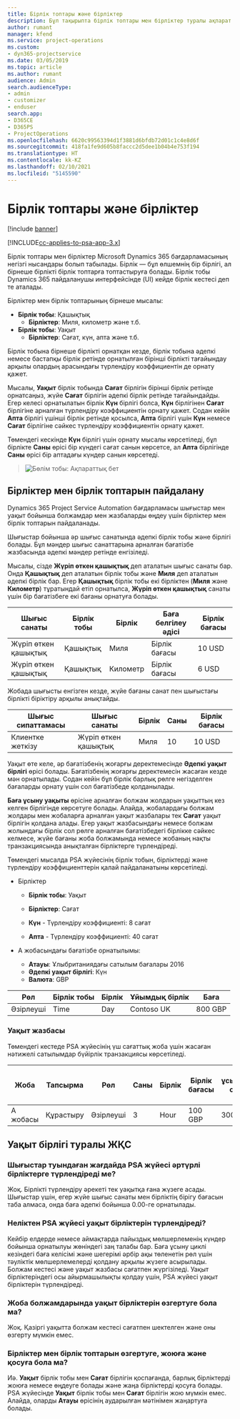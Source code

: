 ```yaml
---
title: Бірлік топтары және бірліктер
description: Бұл тақырыпта бірлік топтары мен бірліктер туралы ақпарат берілген.
author: rumant
manager: kfend
ms.service: project-operations
ms.custom:
- dyn365-projectservice
ms.date: 03/05/2019
ms.topic: article
ms.author: rumant
audience: Admin
search.audienceType:
- admin
- customizer
- enduser
search.app:
- D365CE
- D365PS
- ProjectOperations
ms.openlocfilehash: 6620c99563394d1f3881d6bfdb72d01c1c4e8d6f
ms.sourcegitcommit: 418fa1fe9d605b8faccc2d5dee1b04b4e753f194
ms.translationtype: HT
ms.contentlocale: kk-KZ
ms.lasthandoff: 02/10/2021
ms.locfileid: "5145590"
---
```

# <a name="unit-groups-and-units"></a>Бірлік топтары және бірліктер

[!include [banner](../includes/psa-now-project-operations.md)]

[!INCLUDE[cc-applies-to-psa-app-3.x](../includes/cc-applies-to-psa-app-3x.md)]

Бірлік топтары мен бірліктер Microsoft Dynamics 365 бағдарламасының негізгі нысандары болып табылады. Бірлік — бұл өлшемнің бір бірлігі, ал бірнеше бірлікті бірлік топтарға топтастыруға болады. Бірлік тобы Dynamics 365 пайдаланушы интерфейсінде (UI) кейде бірлік кестесі деп те аталады. 

Бірліктер мен бірлік топтарының бірнеше мысалы:
 
- **Бірлік тобы**: Қашықтық 
    - **Бірліктер**: Миля, километр және т.б.
- **Бірлік тобы**: Уақыт
    - **Бірліктер**: Сағат, күн, апта және т.б. 

Бірлік тобына бірнеше бірлікті орнатқан кезде, бірлік тобына әдепкі немесе бастапқы бірлік ретінде орнатылған бірінші бірлікті тағайындау арқылы олардың арасындағы түрлендіру коэффициентін де орнату қажет. 

Мысалы, **Уақыт** бірлік тобында **Сағат** бірлігін бірінші бірлік ретінде орнатсаңыз, жүйе **Сағат** бірлігін әдепкі бірлік ретінде тағайындайды. Егер келесі орнатылатын бірлік **Күн** бірлігі болса, **Күн** бірлігінен **Сағат** бірлігіне арналған түрлендіру коэффициентін орнату қажет. Содан кейін **Апта** бірлігі үшінші бірлік ретінде қосылса, **Апта** бірлігі үшін **Күн** немесе **Сағат** бірлігіне сәйкес түрлендіру коэффициентін орнату қажет. 

Төмендегі кескінде **Күн** бірлігі үшін орнату мысалы көрсетіледі, бұл бірлікте **Саны** өрісі бір күндегі сағат санын көрсетсе, ал **Апта** бірлігінде **Саны** өрісі бір аптадағы күндер санын көрсетеді.

> ![Бөлім тобы: Ақпараттық бет](media/advanced-2.png)

## <a name="using-units-and-unit-groups"></a>Бірліктер мен бірлік топтарын пайдалану

Dynamics 365 Project Service Automation бағдарламасы шығыстар мен уақыт бойынша болжамдар мен жазбаларды өңдеу үшін бірліктер мен бірлік топтарын пайдаланады. 

Шығыстар бойынша әр шығыс санатында әдепкі бірлік тобы және бірлігі болады. Бұл мәндер шығыс санаттарына арналған бағатізбе жазбасында әдепкі мәндер ретінде енгізіледі. 

Мысалы, сізде **Жүріп өткен қашықтық** деп аталатын шығыс санаты бар. Онда **Қашықтық** деп аталатын бірлік тобы және **Миля** деп аталатын әдепкі бірлік бар. Егер **Қашықтық** бірлік тобы екі бірліктен (**Миля** және **Километр**) тұратындай етіп орнатылса, **Жүріп өткен қашықтық** санаты үшін бір бағатізбеге екі бағаны орнатуға болады.

| Шығыс санаты  | Бірлік тобы  | Бірлік      | Баға белгілеу әдісі  | Бірлік бағасы  |
|-------------------|---------------|-----------|-------------------|-------------------|
| Жүріп өткен қашықтық           | Қашықтық      | Миля      | Бірлік бағасы    | 10 USD            |
| Жүріп өткен қашықтық           | Қашықтық      | Километр | Бірлік бағасы    |  6 USD            |

Жобада шығысты енгізген кезде, жүйе бағаны санат пен шығыстағы бірлікті біріктіру арқылы анықтайды. 

| Шығыс сипаттамасы        | Шығыс санаты  | Бірлік  | Саны  | Бірлік бағасы   |
|----------------------------|---------------------|-------|-----------|----------------|
| Клиентке жеткізу | Жүріп өткен қашықтық             | Миля  | 10        | 10 USD         |

Уақыт өте келе, әр бағатізбенің жоғарғы деректемесінде **Әдепкі уақыт бірлігі** өрісі болады. Бағатізбенің жоғарғы деректемесін жасаған кезде мән орнатылады. Содан кейін бұл бірлік барлық рөлге негізделген бағаларды орнату үшін сол бағатізбеде қолданылады.

**Баға ұсыну уақыты** өрісіне арналған болжам жолдарын уақыттың кез келген бірлігінде көрсетуге болады. Алайда, жобалардағы болжам жолдары мен жобаларға арналған уақыт жазбалары тек **Сағат** уақыт бірлігін қолдана алады. Егер уақыт жазбасындағы немесе болжам жолындағы бірлік сол рөлге арналған бағатізбедегі бірлікке сәйкес келмесе, жүйе бағаны жоба болжамында немесе жобаның нақты транзакциясында анықталған бірліктерге түрлендіреді.

Төмендегі мысалда PSA жүйесінің бірлік тобын, бірліктерді және түрлендіру коэффициенттерін қалай пайдаланатыны көрсетіледі.
- Бірліктер

   - **Бірлік тобы**: Уақыт 
   - **Бірліктер**: Сағат 
    
    - **Күн** - Түрлендіру коэффициенті: 8 сағат       
    - **Апта** - Түрлендіру коэффициенті: 40 сағат  
        
- А жобасындағы бағатізбе орнатылымы:

    - **Атауы**: Ұлыбританиядағы сатылым бағалары 2016 
    - **Әдепкі уақыт бірлігі**: Күн 
    - **Валюта**: GBP

| Рөл      | Бірлік тобы | Бірлік | Ұйымдық бірлік | Баға   |
|-----------|------------|------|---------------------|---------|
| Әзірлеуші | Time       | Day  | Contoso UK          | 800 GBP |

### <a name="time-entry"></a>Уақыт жазбасы

Төмендегі кестеде PSA жүйесінің үш сағаттық жоба үшін жасаған нәтижелі сатылымдар бүйірлік транзакциясы көрсетіледі.


| Жоба   | Тапсырма    | Рөл      | Саны | Бірлік  | Бірлік бағасы | Шот ұсынылмаған сатылым көлемі |
|-----------|---------|-----------|----------|-------|------------|-----------------------|
| А жобасы | Құрастыру  | Әзірлеуші | 3        | Hour  | 100 GBP    | 300 GBP               |

## <a name="time-unit-faq"></a>Уақыт бірлігі туралы ЖҚС

### <a name="does-psa-convert-to-different-units-in-the-case-of-expenses"></a>Шығыстар туындаған жағдайда PSA жүйесі әртүрлі бірліктерге түрлендіреді ме?
Жоқ. Бірлікті түрлендіру әрекеті тек уақытқа ғана жүзеге асады. Шығыстар үшін, егер жүйе шығыс санаты мен бірліктің бірігу бағасын таба алмаса, онда баға әдепкі бойынша 0.00-ге орнатылады.

### <a name="why-does-psa-convert-time-units"></a>Неліктен PSA жүйесі уақыт бірліктерін түрлендіреді?
Кейбір елдерде немесе аймақтарда пайыздық мөлшерлеменің күндер бойынша орнатылуы жөніндегі заң талабы бар. Баға ұсыну циклі кезіндегі баға келісімі және шегерімі әрбір ақы төленетін рөл үшін тәуліктік мөлшерлемелерді қолдану арқылы жүзеге асырылады. Болжам кестесі және уақыт жазбасы сағатпен жүргізіледі. Уақыт бірліктеріндегі осы айырмашылықты қолдау үшін, PSA жүйесі уақыт бірліктерін түрлендіреді.

### <a name="can-time-units-be-changed-on-project-estimates"></a>Жоба болжамдарында уақыт бірліктерін өзгертуге бола ма?
Жоқ. Қазіргі уақытта болжам кестесі сағатпен шектелген және оны өзгерту мүмкін емес.

### <a name="can-units-and-unit-groups-be-edited-deleted-and-added"></a>Бірліктер мен бірлік топтарын өзгертуге, жоюға және қосуға бола ма?
Иә. **Уақыт** бірлік тобы мен **Сағат** бірлігін қоспағанда, барлық бірліктерді жоюға немесе өңдеуге болады және жаңа бірліктерді қосуға болады. PSA жүйесінде **Уақыт** бірлік тобы мен **Сағат** бірлігін жою мүмкін емес. Алайда, оларды **Атауы** өрісінің аударылған мәтінімен жаңартуға болады.
